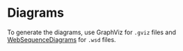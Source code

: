 # Diagrams

To generate the diagrams, use GraphViz for `.gviz` files and [WebSequenceDiagrams](http://www.websequencediagrams.com) for `.wsd` files.